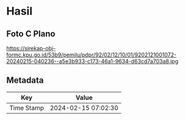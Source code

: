 # Hasil

## Foto C Plano

https://sirekap-obj-formc.kpu.go.id/53b9/pemilu/pdpr/92/02/12/10/01/9202121001072-20240215-040236--a5e3b933-c173-46a1-9634-d63cd7a703a8.jpg


## Metadata

| Key        | Value               |
| ---------- | ------------------- |
| Time Stamp | 2024-02-15 07:02:30 |



